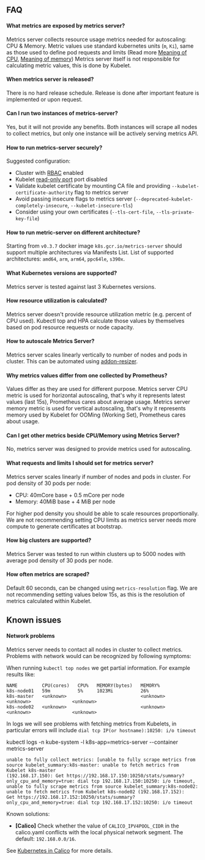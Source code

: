 ## FAQ

#### What metrics are exposed by metrics server?

Metrics server collects resource usage metrics needed for autoscaling: CPU & Memory.
Metric values use standard kubernetes units (`m`, `Ki`), same as those used to
define pod requests and limits (Read more [Meaning of CPU], [Meaning of memory])
Metrics server itself is not responsible for calculating metric values, this is done by Kubelet.

#### When metrics server is released?

There is no hard release schedule. Release is done after important feature is implemented or upon request.

#### Can I run two instances of metrics-server?

Yes, but it will not provide any benefits. Both instances will scrape all nodes to collect metrics, but only one instance will be actively serving metrics API.

#### How to run metrics-server securely?

Suggested configuration:
* Cluster with [RBAC] enabled
* Kubelet [read-only port] port disabled
* Validate kubelet certificate by mounting CA file and providing `--kubelet-certificate-authority` flag to metrics server
* Avoid passing insecure flags to metrics server (`--deprecated-kubelet-completely-insecure`, `--kubelet-insecure-tls`)
* Consider using your own certificates (`--tls-cert-file`, `--tls-private-key-file`)

#### How to run metric-server on different architecture?

Starting from `v0.3.7` docker image `k8s.gcr.io/metrics-server` should support multiple architectures via Manifests List.
List of supported architectures: `amd64`, `arm`, `arm64`, `ppc64le`, `s390x`.

#### What Kubernetes versions are supported?

Metrics server is tested against last 3 Kubernetes versions.

#### How resource utilization is calculated?

Metrics server doesn't provide resource utilization metric (e.g. percent of CPU used).
Kubectl top and HPA calculate those values by themselves based on pod resource requests or node capacity.

#### How to autoscale Metrics Server?

Metrics server scales linearly vertically to number of nodes and pods in cluster. This can be automated using [addon-resizer].

#### Why metrics values differ from one collected by Prometheus?

Values differ as they are used for different purpose.
Metrics server CPU metric is used for horizontal autoscaling, that's why it represents latest values (last 15s), Prometheus cares about average usage.
Metrics server memory metric is used for vertical autoscaling, that's why it represents memory used by Kubelet for OOMing (Working Set), Prometheus cares about usage.

#### Can I get other metrics beside CPU/Memory using Metrics Server?

No, metrics server was designed to provide metrics used for autoscaling.

#### What requests and limits I should set for metrics server?

Metrics server scales linearly if number of nodes and pods in cluster. For pod density of 30 pods per node:

* CPU: 40mCore base + 0.5 mCore per node
* Memory: 40MiB base + 4 MiB per node

For higher pod density you should be able to scale resources proportionally.
We are not recommending setting CPU limits as metrics server needs more compute to generate certificates at bootstrap.

#### How big clusters are supported?

Metrics Server was tested to run within clusters up to 5000 nodes with average pod density of 30 pods per node.

#### How often metrics are scraped?

Default 60 seconds, can be changed using `metrics-resolution` flag. We are not recommending setting values below 15s, as this is the resolution of metrics calculated within Kubelet.

## Known issues

#### Network problems

Metrics server needs to contact all nodes in cluster to collect metrics. Problems with network would can be recognized by following symptoms:

When running `kubectl top nodes` we get partial information. For example results like:
```
NAME         CPU(cores)   CPU%   MEMORY(bytes)   MEMORY%     
k8s-node01   59m          5%     1023Mi          26%         
k8s-master   <unknown>                           <unknown>               <unknown>               <unknown>               
k8s-node02   <unknown>                           <unknown>               <unknown>               <unknown>         
```

In logs we will see problems with fetching metrics from Kubelets, in particular errors will include `dial tcp IP(or hostname):10250: i/o timeout`

kubectl logs -n kube-system -l k8s-app=metrics-server --container metrics-server

```
unable to fully collect metrics: [unable to fully scrape metrics from source kubelet_summary:k8s-master: unable to fetch metrics from Kubelet k8s-master
(192.168.17.150): Get https://192.168.17.150:10250/stats/summary?only_cpu_and_memory=true: dial tcp 192.168.17.150:10250: i/o timeout, 
unable to fully scrape metrics from source kubelet_summary:k8s-node02: unable to fetch metrics from Kubelet k8s-node02 (192.168.17.152):
Get https://192.168.17.152:10250/stats/summary?only_cpu_and_memory=true: dial tcp 192.168.17.152:10250: i/o timeout
```

Known solutions:
* **[Calico]** Check whether the value of `CALICO_IPV4POOL_CIDR` in the calico.yaml conflicts with the local physical network segment. The default: `192.168.0.0/16`.

See [Kubernetes in Calico] for more details.

[Meaning of CPU]: https://kubernetes.io/docs/concepts/configuration/manage-compute-resources-container/#meaning-of-cpu
[Meaning of memory]: https://kubernetes.io/docs/concepts/configuration/manage-compute-resources-container/#meaning-of-memory
[RBAC]: https://kubernetes.io/docs/reference/access-authn-authz/rbac/
[read-only port]: https://kubernetes.io/docs/reference/command-line-tools-reference/kubelet/#options
[addon-resizer]: https://github.com/kubernetes/autoscaler/tree/master/addon-resizer
[Kubernetes in Calico]: https://docs.projectcalico.org/getting-started/kubernetes/quickstart
